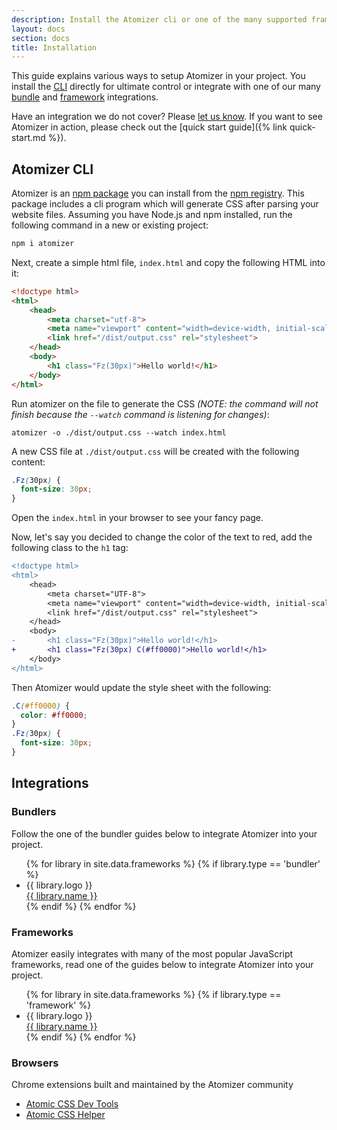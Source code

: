 ```yaml
---
description: Install the Atomizer cli or one of the many supported framework integrations.
layout: docs
section: docs
title: Installation
---
```


This guide explains various ways to setup Atomizer in your project. You install the [CLI](#atomizer-cli) directly for ultimate control or integrate with one of our many [bundle](#bundler-integrations) and [framework](#framework-integrations) integrations.

Have an integration we do not cover? Please [let us know](https://github.com/acss-io/atomizer/discussions). If you want to see Atomizer in action, please check out the [quick start guide]({% link quick-start.md %}).

## Atomizer CLI

Atomizer is an [npm package](https://www.npmjs.com/package/atomizer) you can install from the [npm registry](https://www.npmjs.com/). This package includes a cli program which will generate CSS after parsing your website files. Assuming you have Node.js and npm installed, run the following command in a new or existing project:

```bash
npm i atomizer
```

Next, create a simple html file, `index.html` and copy the following HTML into it:

```html
<!doctype html>
<html>
    <head>
        <meta charset="utf-8">
        <meta name="viewport" content="width=device-width, initial-scale=1.0">
        <link href="/dist/output.css" rel="stylesheet">
    </head>
    <body>
        <h1 class="Fz(30px)">Hello world!</h1>
    </body>
</html>
```

Run atomizer on the file to generate the CSS _(NOTE: the command will not finish because the `--watch` command is listening for changes)_:

```shell
atomizer -o ./dist/output.css --watch index.html
```

A new CSS file at `./dist/output.css` will be created with the following content:

```css
.Fz(30px) {
  font-size: 30px;
}
```

Open the `index.html` in your browser to see your fancy page.

Now, let's say you decided to change the color of the text to red, add the following class to the `h1` tag:

```diff
<!doctype html>
<html>
    <head>
        <meta charset="UTF-8">
        <meta name="viewport" content="width=device-width, initial-scale=1.0">
        <link href="/dist/output.css" rel="stylesheet">
    </head>
    <body>
-       <h1 class="Fz(30px)">Hello world!</h1>
+       <h1 class="Fz(30px) C(#ff0000)">Hello world!</h1>
    </body>
</html>
```

Then Atomizer would update the style sheet with the following:

```css
.C(#ff0000) {
  color: #ff0000;
}
.Fz(30px) {
  font-size: 30px;
}
```

## Integrations

### Bundlers

Follow the one of the bundler guides below to integrate Atomizer into your project.

<ul class="D(f) List(n)! Pstart(0)! Gp(.5rem) Gp(1rem)--sm Ovx(s) Mt(2rem)">
    {% for library in site.data.frameworks %}
        {% if library.type == 'bundler' %}
            <li class="Pos(r) Mx(0px) Mb(20px) Mb(0px)--md P(1rem) Bdrs(5px) Bgc(--ui-box-light) Bgc(--ui-box-dark):h Ta(c)">
                <div class="W(60px) H(60px) Mb(10px)">{{ library.logo }}</div>
                <a href="{{ library.link | escape }}" class="D(b) C(--color-text) Td(n):h">
                    {{ library.name }}
                    <u class="StretchedBox"></u>
                </a>
            </li>
        {% endif %}
    {% endfor %}
</ul>

### Frameworks

Atomizer easily integrates with many of the most popular JavaScript frameworks, read one of the guides below to integrate Atomizer into your project.

<ul class="D(f) List(n)! Pstart(0)! Gp(.5rem) Gp(1rem)--sm Ovx(s) Mt(2rem)">
    {% for library in site.data.frameworks %}
        {% if library.type == 'framework' %}
            <li class="Pos(r) Mx(0px) Mb(20px) Mb(0px)--md P(1rem) Bdrs(5px) Bgc(--ui-box-light) Bgc(--ui-box-dark):h Ta(c)">
                <div class="W(60px) H(60px) Mb(10px)">{{ library.logo }}</div>
                <a href="{{ library.link | escape }}" class="D(b) C(--color-text) Td(n):h">
                    {{ library.name }}
                    <u class="StretchedBox"></u>
                </a>
            </li>
        {% endif %}
    {% endfor %}
</ul>

### Browsers

Chrome extensions built and maintained by the Atomizer community

-   [Atomic CSS Dev Tools](https://chrome.google.com/webstore/detail/atomic-css-devtools/dpkcndhnanpdlppppalhnhfbokhicdmi/related?hl=en)
-   [Atomic CSS Helper](https://chrome.google.com/webstore/detail/atomic-css-helper/gpickgadladepnjlmaipnekafhpmangd?hl=en)
